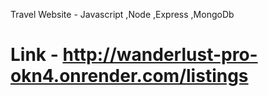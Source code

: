 Travel Website - Javascript ,Node ,Express ,MongoDb 
# Link - http://wanderlust-pro-okn4.onrender.com/listings
